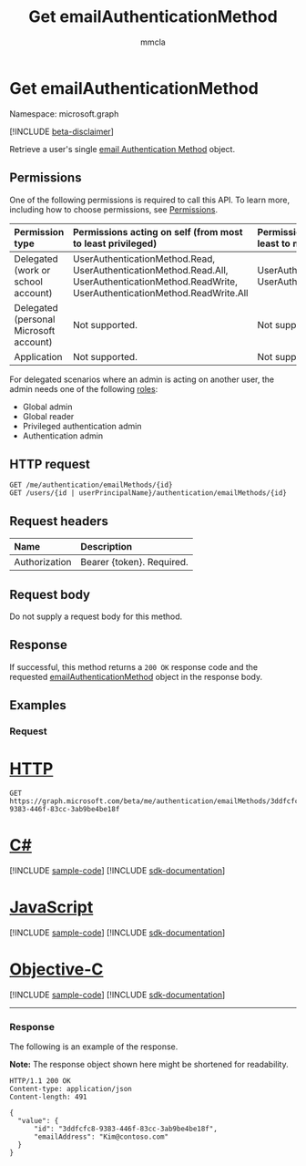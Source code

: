 ﻿---
title: "Get emailAuthenticationMethod"
description: "Read the properties and relationships of an emailAuthenticationMethod object."
author: "mmcla"
localization_priority: Normal
ms.prod: "microsoft-identity-platform"
doc_type: "apiPageType"
---

# Get emailAuthenticationMethod

Namespace: microsoft.graph

[!INCLUDE [beta-disclaimer](../../includes/beta-disclaimer.md)]

Retrieve a user's single [email Authentication Method](../resources/emailauthenticationmethod.md) object.

## Permissions

One of the following permissions is required to call this API. To learn more, including how to choose permissions, see [Permissions](/graph/permissions-reference).

| Permission type                        | Permissions acting on self (from most to least privileged)                                                                                   | Permissions acting on others (from least to most privileged)              |
| :------------------------------------- | :------------------------------------------------------------------------------------------------------------------------------------------- | :------------------------------------------------------------------------ |
| Delegated (work or school account)     | UserAuthenticationMethod.Read, UserAuthenticationMethod.Read.All, UserAuthenticationMethod.ReadWrite, UserAuthenticationMethod.ReadWrite.All | UserAuthenticationMethod.Read.All, UserAuthenticationMethod.ReadWrite.All |
| Delegated (personal Microsoft account) | Not supported.                                                                                                                               | Not supported.                                                            |
| Application                            | Not supported.                                                                                                                               | Not supported.                                                            |

For delegated scenarios where an admin is acting on another user, the admin needs one of the following [roles](/azure/active-directory/users-groups-roles/directory-assign-admin-roles#available-roles):

* Global admin
* Global reader
* Privileged authentication admin
* Authentication admin

## HTTP request

<!-- {
  "blockType": "ignored"
}
-->

```http
GET /me/authentication/emailMethods/{id}
GET /users/{id | userPrincipalName}/authentication/emailMethods/{id}
```

## Request headers

| Name          | Description               |
| :------------ | :------------------------ |
| Authorization | Bearer {token}. Required. |

## Request body

Do not supply a request body for this method.

## Response

If successful, this method returns a `200 OK` response code and the requested [emailAuthenticationMethod](../resources/emailauthenticationmethod.md) object in the response body.

## Examples

### Request

# [HTTP](#tab/http)

<!-- {
  "blockType": "request",
  "name": "get_emailauthenticationmethod"
}
-->

```http
GET https://graph.microsoft.com/beta/me/authentication/emailMethods/3ddfcfc8-9383-446f-83cc-3ab9be4be18f
```

# [C#](#tab/csharp)

[!INCLUDE [sample-code](../includes/snippets/csharp/get-emailauthenticationmethod-csharp-snippets.md)]
[!INCLUDE [sdk-documentation](../includes/snippets/snippets-sdk-documentation-link.md)]

# [JavaScript](#tab/javascript)

[!INCLUDE [sample-code](../includes/snippets/javascript/get-emailauthenticationmethod-javascript-snippets.md)]
[!INCLUDE [sdk-documentation](../includes/snippets/snippets-sdk-documentation-link.md)]

# [Objective-C](#tab/objc)

[!INCLUDE [sample-code](../includes/snippets/objc/get-emailauthenticationmethod-objc-snippets.md)]
[!INCLUDE [sdk-documentation](../includes/snippets/snippets-sdk-documentation-link.md)]

---

### Response

The following is an example of the response.

**Note:** The response object shown here might be shortened for readability.

<!-- {
  "blockType": "response",
  "truncated": true,
  "@odata.type": "microsoft.graph.emailAuthenticationMethod"
}
-->

```http
HTTP/1.1 200 OK
Content-type: application/json
Content-length: 491

{
  "value": {
      "id": "3ddfcfc8-9383-446f-83cc-3ab9be4be18f",
      "emailAddress": "Kim@contoso.com"
  }
}
```
